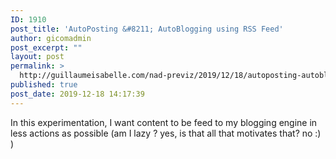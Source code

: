 ```yaml
---
ID: 1910
post_title: 'AutoPosting &#8211; AutoBlogging using RSS Feed'
author: gicomadmin
post_excerpt: ""
layout: post
permalink: >
  http://guillaumeisabelle.com/nad-previz/2019/12/18/autoposting-autoblogging-using-rss-feed/
published: true
post_date: 2019-12-18 14:17:39
---
```

<!-- wp:paragraph -->

In this experimentation, I want content to be feed to my blogging engine in less actions as possible (am I lazy ? yes, is that all that motivates that? no :) )

<!-- /wp:paragraph -->

<!-- wp:paragraph -->



<!-- /wp:paragraph -->